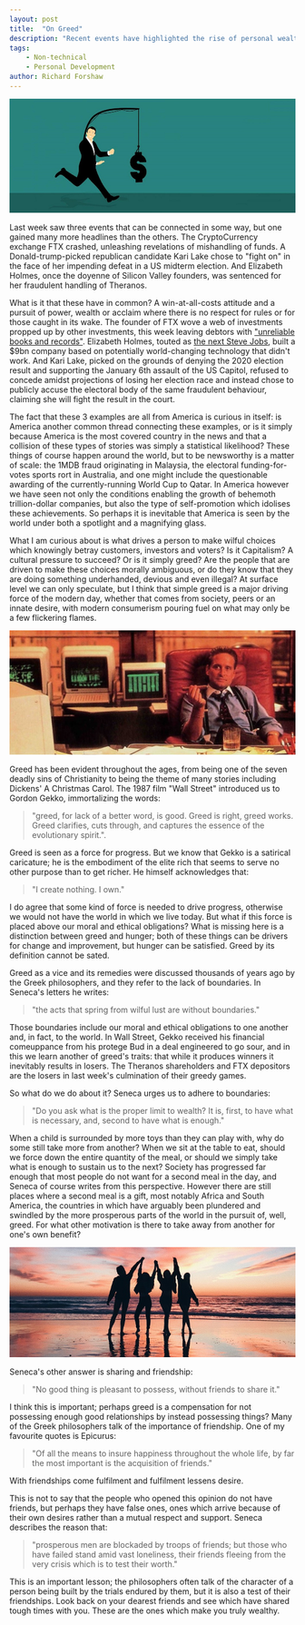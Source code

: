 ```yaml
---
layout: post
title:  "On Greed"
description: "Recent events have highlighted the rise of personal wealth and success over the welfare of others. Some thoughts on why this happens and what old wisdom can teach us."
tags:
    - Non-technical
    - Personal Development
author: Richard Forshaw
---
```


![Chasing Money](images/greed_title.jpg)

Last week saw three events that can be connected in some way, but one gained many more headlines than the others. The CryptoCurrency exchange FTX crashed, unleashing revelations of mishandling of funds. A Donald-trump-picked republican candidate Kari Lake chose to "fight on" in the face of her impending defeat in a US midterm election. And Elizabeth Holmes, once the doyenne of Silicon Valley founders, was sentenced for her fraudulent handling of Theranos.

What is it that these have in common? A win-at-all-costs attitude and a pursuit of power, wealth or acclaim where there is no respect for rules or for those caught in its wake. The founder of FTX wove a web of investments propped up by other investments, this week leaving debtors with ["unreliable books and records"](https://www.npr.org/2022/11/23/1138881426/ftx-sam-bankman-fried-bankruptcy-crypto-cryptocurrency-collapse). Elizabeth Holmes, touted as [the next Steve Jobs](https://www.inc.com/magazine/201510/kimberly-weisul/the-longest-game.html), built a $9bn company based on potentially world-changing technology that didn't work. And Kari Lake, picked on the grounds of denying the 2020 election result and supporting the January 6th assault of the US Capitol, refused to concede amidst projections of losing her election race and instead chose to publicly accuse the electoral body of the same fraudulent behaviour, claiming she will fight the result in the court.

The fact that these 3 examples are all from America is curious in itself: is America another common thread connecting these examples, or is it simply because America is the most covered country in the news and that a collision of these types of stories was simply a statistical likelihood? These things of course happen around the world, but to be newsworthy is a matter of scale: the 1MDB fraud originating in Malaysia, the electoral funding-for-votes sports rort in Australia, and one might include the questionable awarding of the currently-running World Cup to Qatar. In America however we have seen not only the conditions enabling the growth of behemoth trillion-dollar companies, but also the type of self-promotion which idolises these achievements. So perhaps it is inevitable that America is seen by the world under both a spotlight and a magnifying glass.

What I am curious about is what drives a person to make wilful choices which knowingly betray customers, investors and voters? Is it Capitalism? A cultural pressure to succeed? Or is it simply greed? Are the people that are driven to make these choices morally ambiguous, or do they know that they are doing something underhanded, devious and even illegal? At surface level we can only speculate, but I think that simple greed is a major driving force of the modern day, whether that comes from society, peers or an innate desire, with modern consumerism pouring fuel on what may only be a few flickering flames.

![Gordon Gekko](images/gekko.jpg)

Greed has been evident throughout the ages, from being one of the seven deadly sins of Christianity to being the theme of many stories including Dickens' A Christmas Carol. The 1987 film "Wall Street" introduced us to Gordon Gekko, immortalizing the words:

> "greed, for lack of a better word, is good. Greed is right, greed works. Greed clarifies, cuts through, and captures the essence of the evolutionary spirit.".

Greed is seen as a force for progress. But we know that Gekko is a satirical caricature; he is the embodiment of the elite rich that seems to serve no other purpose than to get richer. He himself acknowledges that:

> "I create nothing. I own."

I do agree that some kind of force is needed to drive progress, otherwise we would not have the world in which we live today. But what if this force is placed above our moral and ethical obligations? What is missing here is a distinction between greed and hunger; both of these things can be drivers for change and improvement, but hunger can be satisfied. Greed by its definition cannot be sated.

Greed as a vice and its remedies were discussed thousands of years ago by the Greek philosophers, and they refer to the lack of boundaries. In Seneca's letters he writes:

> "the acts that spring from wilful lust are without boundaries."

Those boundaries include our moral and ethical obligations to one another and, in fact, to the world. In Wall Street, Gekko received his financial comeuppance from his protege Bud in a deal engineered to go sour, and in this we learn another of greed's traits: that while it produces winners it inevitably results in losers. The Theranos shareholders and FTX depositors are the losers in last week's culmination of their greedy games.

So what do we do about it? Seneca urges us to adhere to boundaries:

> "Do you ask what is the proper limit to wealth? It is, first, to have what is necessary, and, second to have what is enough."

When a child is surrounded by more toys than they can play with, why do some still take more from another? When we sit at the table to eat, should we force down the entire quantity of the meal, or should we simply take what is enough to sustain us to the next? Society has progressed far enough that most people do not want for a second meal in the day, and Seneca of course writes from this perspective. However there are still places where a second meal is a gift, most notably Africa and South America, the countries in which have arguably been plundered and swindled by the more prosperous parts of the world in the pursuit of, well, greed. For what other motivation is there to take away from another for one's own benefit?

![Friends share sunset](images/friends_sunset.jpg)

Seneca's other answer is sharing and friendship:

> "No good thing is pleasant to possess, without friends to share it."

I think this is important; perhaps greed is a compensation for not possessing enough good relationships by instead possessing things? Many of the Greek philosophers talk of the importance of friendship. One of my favourite quotes is Epicurus:

> "Of all the means to insure happiness throughout the whole life, by far the most important is the acquisition of friends."

With friendships come fulfilment and fulfilment lessens desire.

This is not to say that the people who opened this opinion do not have friends, but perhaps they have false ones, ones which arrive because of their own desires rather than a mutual respect and support. Seneca describes the reason that:

> "prosperous men are blockaded by troops of friends; but those who have failed stand amid vast loneliness, their friends fleeing from the very crisis which is to test their worth."

This is an important lesson; the philosophers often talk of the character of a person being built by the trials endured by them, but it is also a test of their friendships. Look back on your dearest friends and see which have shared tough times with you. These are the ones which make you truly wealthy.

